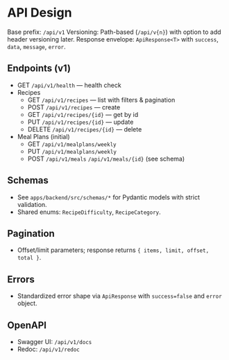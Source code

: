# API Design

Base prefix: `/api/v1`
Versioning: Path-based (`/api/v{n}`) with option to add header versioning later.
Response envelope: `ApiResponse<T>` with `success`, `data`, `message`, `error`.

## Endpoints (v1)

- GET `/api/v1/health` — health check
- Recipes
  - GET `/api/v1/recipes` — list with filters & pagination
  - POST `/api/v1/recipes` — create
  - GET `/api/v1/recipes/{id}` — get by id
  - PUT `/api/v1/recipes/{id}` — update
  - DELETE `/api/v1/recipes/{id}` — delete
- Meal Plans (initial)
  - GET `/api/v1/mealplans/weekly`
  - PUT `/api/v1/mealplans/weekly`
  - POST `/api/v1/meals` `/api/v1/meals/{id}` (see schema)

## Schemas

- See `apps/backend/src/schemas/*` for Pydantic models with strict validation.
- Shared enums: `RecipeDifficulty`, `RecipeCategory`.

## Pagination

- Offset/limit parameters; response returns `{ items, limit, offset, total }`.

## Errors

- Standardized error shape via `ApiResponse` with `success=false` and `error` object.

## OpenAPI

- Swagger UI: `/api/v1/docs`
- Redoc: `/api/v1/redoc`
